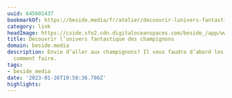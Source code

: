 ```yaml
---
uuid: 645601437
bookmarkOf: https://beside.media/fr/atelier/decouvrir-lunivers-fantastique-des-champignons/
category: link
headImage: https://cside.sfo2.cdn.digitaloceanspaces.com/beside_/app/www/2022/09/Beside-Mycologie-thumbnail.jpg
title: Découvrir l’univers fantastique des champignons
domain: beside.media
description: Envie d’aller aux champignons? Il vous faudra d’abord les trouver. Voici
  comment faire.
tags:
- beside_media
date: '2023-01-26T19:50:36.786Z'
highlights:
---
```



